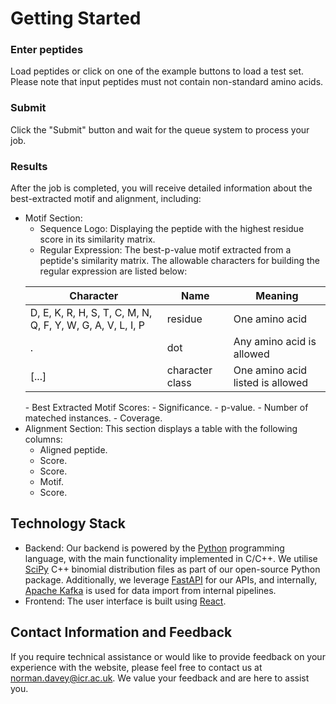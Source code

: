 # Getting Started

### Enter peptides
Load peptides or click on one of the example buttons to load a test set. Please note that input peptides must not contain non-standard amino acids.

### Submit
Click the "Submit" button and wait for the queue system to process your job.

### Results
After the job is completed, you will receive detailed information about the best-extracted motif and alignment, including:

- Motif Section:
    - Sequence Logo: Displaying the peptide with the highest residue score in its similarity matrix.
    - Regular Expression: The best-p-value motif extracted from a peptide's similarity matrix. The allowable characters for building the regular expression are listed below:
    <table align="center">
    <thead>
    <tr>
    <th align="center">Character</th><th align="center">Name</th><th align="center">Meaning</th>
    </tr>
    </thead>
    <tbody>
    <tr>
    <td>D, E, K, R, H, S, T, C, M, N, Q, F, Y, W, G, A, V, L, I, P</td><td>residue</td><td>One amino acid</td>
    </tr>
    <tr>
    <td>.</td><td>dot</td><td>Any amino acid is allowed</td>
    </tr>
    <tr>
    <td>[...]</td><td>character class</td><td>One amino acid listed is allowed</td>
    </tr>
    </tbody>
    </table>
    - Best Extracted Motif Scores: 
        - Significance.
        - p-value.
        - Number of mateched instances.
        - Coverage.
- Alignment Section: This section displays a table with the following columns:
    - Aligned peptide.
    - Score.
    - Score.
    - Motif.
    - Score.

## Technology Stack
- Backend: Our backend is powered by the [Python](https://www.python.org/) programming language, with the main functionality implemented in C/C++. We utilise [SciPy](https://scipy.org/) C++ binomial distribution files as part of our open-source Python package. Additionally, we leverage [FastAPI](https://fastapi.tiangolo.com/) for our APIs, and internally, [Apache Kafka](https://kafka.apache.org/) is used for data import from internal pipelines.
- Frontend: The user interface is built using [React](https://react.dev/).

## Contact Information and Feedback
If you require technical assistance or would like to provide feedback on your experience with the website, please feel free to contact us at norman.davey@icr.ac.uk. We value your feedback and are here to assist you.
